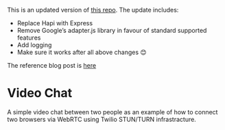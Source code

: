 This is an updated version of [this repo](https://github.com/philnash/video-chat). The update includes: 
* Replace Hapi with Express
* Remove Google’s adapter.js library in favour of standard supported features
* Add logging
* Make sure it works after all above changes 😊 

The reference blog post is [here](https://www.twilio.com/blog/2014/12/set-phasers-to-stunturn-getting-started-with-webrtc-using-node-js-socket-io-and-twilios-nat-traversal-service.html)

# Video Chat

A simple video chat between two people as an example of how to connect two browsers via WebRTC using Twilio STUN/TURN infrastracture.
